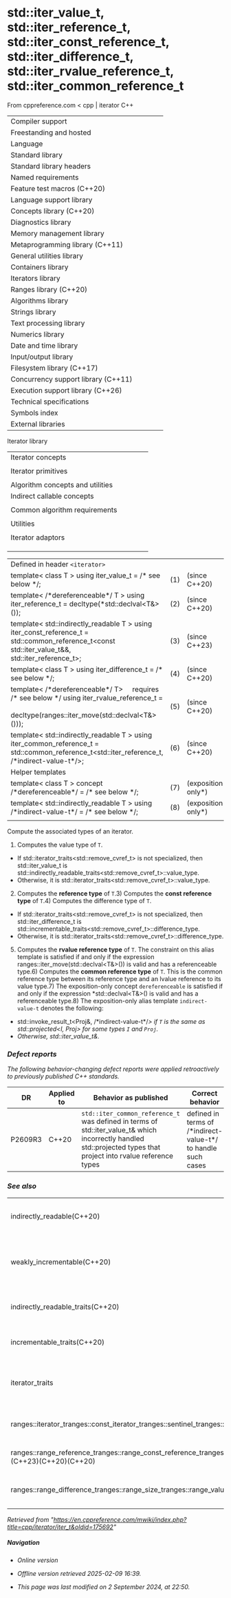 # std::iter_value_t, std::iter_reference_t, std::iter_const_reference_t, std::iter_difference_t, std::iter_rvalue_reference_t, std::iter_common_reference_t

From cppreference.com
< cpp‎ | iterator
C++

|  |  |  |  |  |
| --- | --- | --- | --- | --- |
| Compiler support | | | | |
| Freestanding and hosted | | | | |
| Language | | | | |
| Standard library | | | | |
| Standard library headers | | | | |
| Named requirements | | | | |
| Feature test macros (C++20) | | | | |
| Language support library | | | | |
| Concepts library (C++20) | | | | |
| Diagnostics library | | | | |
| Memory management library | | | | |
| Metaprogramming library (C++11) | | | | |
| General utilities library | | | | |
| Containers library | | | | |
| Iterators library | | | | |
| Ranges library (C++20) | | | | |
| Algorithms library | | | | |
| Strings library | | | | |
| Text processing library | | | | |
| Numerics library | | | | |
| Date and time library | | | | |
| Input/output library | | | | |
| Filesystem library (C++17) | | | | |
| Concurrency support library (C++11) | | | | |
| Execution support library (C++26) | | | | |
| Technical specifications | | | | |
| Symbols index | | | | |
| External libraries | | | | |

Iterator library

|  |  |  |  |  |
| --- | --- | --- | --- | --- |
| Iterator concepts | | | | |
| |  |  |  |  |  | | --- | --- | --- | --- | --- | | indirectly_readable(C++20) | | | | | | indirectly_writable(C++20) | | | | | | weakly_incrementable(C++20) | | | | | | incrementable(C++20) | | | | | | **is-integer-like** **is-signed-integer-like**(C++20)(C++20) | | | | | | |  |  |  |  |  | | --- | --- | --- | --- | --- | | sentinel_for(C++20) | | | | | | sized_sentinel_for(C++20) | | | | | | input_iterator(C++20) | | | | | | output_iterator(C++20) | | | | | | input_or_output_iterator(C++20) | | | | | |  | | | | | | |  |  |  |  |  | | --- | --- | --- | --- | --- | | forward_iterator(C++20) | | | | | | bidirectional_iterator(C++20) | | | | | | random_access_iterator(C++20) | | | | | | contiguous_iterator(C++20) | | | | | |  | | | | | |  | | | | | |
| Iterator primitives | | | | |
| |  |  |  |  |  | | --- | --- | --- | --- | --- | | input_iterator_tagoutput_iterator_tagforward_iterator_tagbidirectional_iterator_tagrandom_access_iterator_tagcontiguous_iterator_tag(C++20) | | | | | | |  |  |  |  |  | | --- | --- | --- | --- | --- | | ****iter_value_titer_difference_titer_reference_titer_const_reference_titer_rvalue_reference_titer_common_reference_t****(C++20)(C++20)(C++20)(C++23)(C++20)(C++20) | | | | | | |  |  |  |  |  | | --- | --- | --- | --- | --- | | iterator(deprecated in C++17) | | | | | | iterator_traits | | | | | | incrementable_traits(C++20) | | | | | | indirectly_readable_traits(C++20) | | | | | |  | | | | | |  | | | | | |
| Algorithm concepts and utilities | | | | |
| Indirect callable concepts | | | | |
| |  |  |  |  |  | | --- | --- | --- | --- | --- | | indirectly_unary_invocableindirectly_regular_unary_invocable(C++20)(C++20) | | | | | | |  |  |  |  |  | | --- | --- | --- | --- | --- | | indirect_unary_predicate(C++20) | | | | | | indirect_binary_predicate(C++20) | | | | | | |  |  |  |  |  | | --- | --- | --- | --- | --- | | indirect_equivalence_relation(C++20) | | | | | | indirect_strict_weak_order(C++20) | | | | | |
| Common algorithm requirements | | | | |
| |  |  |  |  |  | | --- | --- | --- | --- | --- | | indirectly_movable(C++20) | | | | | | indirectly_movable_storable(C++20) | | | | | | indirectly_copyable(C++20) | | | | | | |  |  |  |  |  | | --- | --- | --- | --- | --- | | indirectly_copyable_storable(C++20) | | | | | | indirectly_swappable(C++20) | | | | | | indirectly_comparable(C++20) | | | | | | |  |  |  |  |  | | --- | --- | --- | --- | --- | | permutable(C++20) | | | | | | mergeable(C++20) | | | | | | sortable(C++20) | | | | | |
| Utilities | | | | |
| |  |  |  |  |  | | --- | --- | --- | --- | --- | | indirect_result_t(C++20) | | | | | | |  |  |  |  |  | | --- | --- | --- | --- | --- | | projected(C++20) | | | | | | |  |  |  |  |  | | --- | --- | --- | --- | --- | | projected_value_t(C++26) | | | | | |
| Iterator adaptors | | | | |
| |  |  |  |  |  | | --- | --- | --- | --- | --- | | reverse_iterator | | | | | | make_reverse_iterator(C++14) | | | | | | move_iterator(C++11) | | | | | | make_move_iterator(C++11) | | | | | | default_sentinel_tdefault_sentinel(C++20)(C++20) | | | | | | unreachable_sentinel_tunreachable_sentinel(C++20)(C++20) | | | | | | |  |  |  |  |  | | --- | --- | --- | --- | --- | | front_insert_iterator | | | | | | back_insert_iterator | | | | | | inserter | | | | | | insert_iterator | | | | | | front_inserter | | | | | | back_inserter | | | | | | move_sentinel(C++20) | | | | | |  | | | | | | |  |  |  |  |  | | --- | --- | --- | --- | --- | | common_iterator(C++20) | | | | | | counted_iterator(C++20) | | | | | | basic_const_iterator(C++23) | | | | | | const_iterator(C++23) | | | | | | const_sentinel(C++23) | | | | | | make_const_iterator(C++23) | | | | | | make_const_sentinel(C++23) | | | | | |  | | | | | |
| |  |  |  |  |  | | --- | --- | --- | --- | --- | | Stream iterators | | | | | | |  |  |  |  |  | | --- | --- | --- | --- | --- | | istream_iterator | | | | | | ostream_iterator | | | | | | |  |  |  |  |  | | --- | --- | --- | --- | --- | | istreambuf_iterator | | | | | | ostreambuf_iterator | | | | | | | |  |  |  |  |  | | --- | --- | --- | --- | --- | | Iterator customization points | | | | | | ranges::iter_move(C++20) | | | | | | ranges::iter_swap(C++20) | | | | | |
| |  |  |  |  |  | | --- | --- | --- | --- | --- | | Iterator operations | | | | | | |  |  |  |  |  |  |  |  |  |  |  |  |  |  |  |  |  |  |  |  |  |  |  |  |  |  |  |  |  |  |  |  |  |  |  |  |  |  |  |  |  |  | | --- | --- | --- | --- | --- | --- | --- | --- | --- | --- | --- | --- | --- | --- | --- | --- | --- | --- | --- | --- | --- | --- | --- | --- | --- | --- | --- | --- | --- | --- | --- | --- | --- | --- | --- | --- | --- | --- | --- | --- | --- | --- | | |  |  |  |  |  | | --- | --- | --- | --- | --- | | advance | | | | | | distance | | | | | | prev(C++11) | | | | | | next(C++11) | | | | | | |  |  |  |  |  | | --- | --- | --- | --- | --- | | ranges::advance(C++20) | | | | | | ranges::distance(C++20) | | | | | | ranges::prev(C++20) | | | | | | ranges::next(C++20) | | | | | | | | |  |  |  |  |  | | --- | --- | --- | --- | --- | | Range access | | | | | | |  |  |  |  |  |  |  |  |  |  |  |  |  |  |  |  |  |  |  |  |  |  |  |  |  |  |  |  |  |  |  |  |  |  |  |  |  |  | | --- | --- | --- | --- | --- | --- | --- | --- | --- | --- | --- | --- | --- | --- | --- | --- | --- | --- | --- | --- | --- | --- | --- | --- | --- | --- | --- | --- | --- | --- | --- | --- | --- | --- | --- | --- | --- | --- | | |  |  |  |  |  | | --- | --- | --- | --- | --- | | begincbegin(C++11)(C++14) | | | | | | rbegincrbegin(C++14)(C++14) | | | | | | |  |  |  |  |  | | --- | --- | --- | --- | --- | | endcend(C++11)(C++14) | | | | | | rendcrend(C++14)(C++14) | | | | | | |  |  |  |  |  | | --- | --- | --- | --- | --- | | sizessize(C++17)(C++20) | | | | | | empty(C++17) | | | | | | data(C++17) | | | | | | | |

|  |  |  |
| --- | --- | --- |
| Defined in header `<iterator>` |  |  |
| template< class T >  using iter_value_t = /\* see below \*/; | (1) | (since C++20) |
| template< /\*dereferenceable\*/ T >  using iter_reference_t = decltype(\*std::declval<T&>()); | (2) | (since C++20) |
| template< std::indirectly_readable T >  using iter_const_reference_t =      std::common_reference_t<const std::iter_value_t<T>&&,                             std::iter_reference_t<T>>; | (3) | (since C++23) |
| template< class T >  using iter_difference_t = /\* see below \*/; | (4) | (since C++20) |
| template< /\*dereferenceable\*/ T>      requires /\* see below \*/  using iter_rvalue_reference_t =     decltype(ranges::iter_move(std::declval<T&>())); | (5) | (since C++20) |
| template< std::indirectly_readable T >  using iter_common_reference_t =      std::common_reference_t<std::iter_reference_t<T>, /\*indirect-value-t\*/<T>>; | (6) | (since C++20) |
| Helper templates |  |  |
| template< class T >  concept /\*dereferenceable\*/ = /\* see below \*/; | (7) | (exposition only\*) |
| template< std::indirectly_readable T >  using /\*indirect-value-t\*/ = /\* see below \*/; | (8) | (exposition only\*) |
|  |  |  |

Compute the associated types of an iterator.

1) Computes the value type of `T`.

- If std::iterator_traits<std::remove_cvref_t<T>> is not specialized, then std::iter_value_t<T> is std::indirectly_readable_traits<std::remove_cvref_t<T>>::value_type.
- Otherwise, it is std::iterator_traits<std::remove_cvref_t<T>>::value_type.
2) Computes the **reference type** of `T`.3) Computes the **const reference type** of `T`.4) Computes the difference type of `T`.

- If std::iterator_traits<std::remove_cvref_t<T>> is not specialized, then std::iter_difference_t<T> is std::incrementable_traits<std::remove_cvref_t<T>>::difference_type.
- Otherwise, it is std::iterator_traits<std::remove_cvref_t<T>>::difference_type.
5) Computes the **rvalue reference type** of `T`. The constraint on this alias template is satisfied if and only if the expression ranges::iter_move(std::declval<T&>()) is valid and has a referenceable type.6) Computes the **common reference type** of `T`. This is the common reference type between its reference type and an lvalue reference to its value type.7) The exposition-only concept `dereferenceable` is satisfied if and only if the expression \*std::declval<T&>() is valid and has a referenceable type.8) The exposition-only alias template `indirect-value-t` denotes the following:

- std::invoke_result_t<Proj&, /\*indirect-value-t\*/<I>> if `T` is the same as std::projected<I, Proj> for some types `I` and `Proj`.
- Otherwise, std::iter_value_t<T>&.

### Defect reports

The following behavior-changing defect reports were applied retroactively to previously published C++ standards.

| DR | Applied to | Behavior as published | Correct behavior |
| --- | --- | --- | --- |
| P2609R3 | C++20 | `std::iter_common_reference_t` was defined in terms of std::iter_value_t<T>& which incorrectly handled std::projected types that project into rvalue reference types | defined in terms of /\*indirect-value-t\*/<T> to handle such cases |

### See also

|  |  |
| --- | --- |
| indirectly_readable(C++20) | specifies that a type is indirectly readable by applying operator `*`   (concept) |
| weakly_incrementable(C++20) | specifies that a `semiregular` type can be incremented with pre- and post-increment operators   (concept) |
| indirectly_readable_traits(C++20) | computes the value type of an `indirectly_readable` type   (class template) |
| incrementable_traits(C++20) | computes the difference type of a `weakly_incrementable` type   (class template) |
| iterator_traits | provides uniform interface to the properties of an iterator   (class template) |
| ranges::iterator_tranges::const_iterator_tranges::sentinel_tranges::const_sentinel_t(C++20)(C++23)(C++20)(C++23) | obtains iterator and sentinel types of a range (alias template) |
| ranges::range_reference_tranges::range_const_reference_tranges::range_rvalue_reference_tranges::range_common_reference_t(C++20)(C++23)(C++20)(C++20) | obtains reference types of a range (alias template) |
| ranges::range_difference_tranges::range_size_tranges::range_value_t(C++20)(C++20)(C++20) | obtains size, difference, and value types of a range (alias template) |

Retrieved from "<https://en.cppreference.com/mwiki/index.php?title=cpp/iterator/iter_t&oldid=175692>"

##### Navigation

- Online version
- Offline version retrieved 2025-02-09 16:39.

- This page was last modified on 2 September 2024, at 22:50.